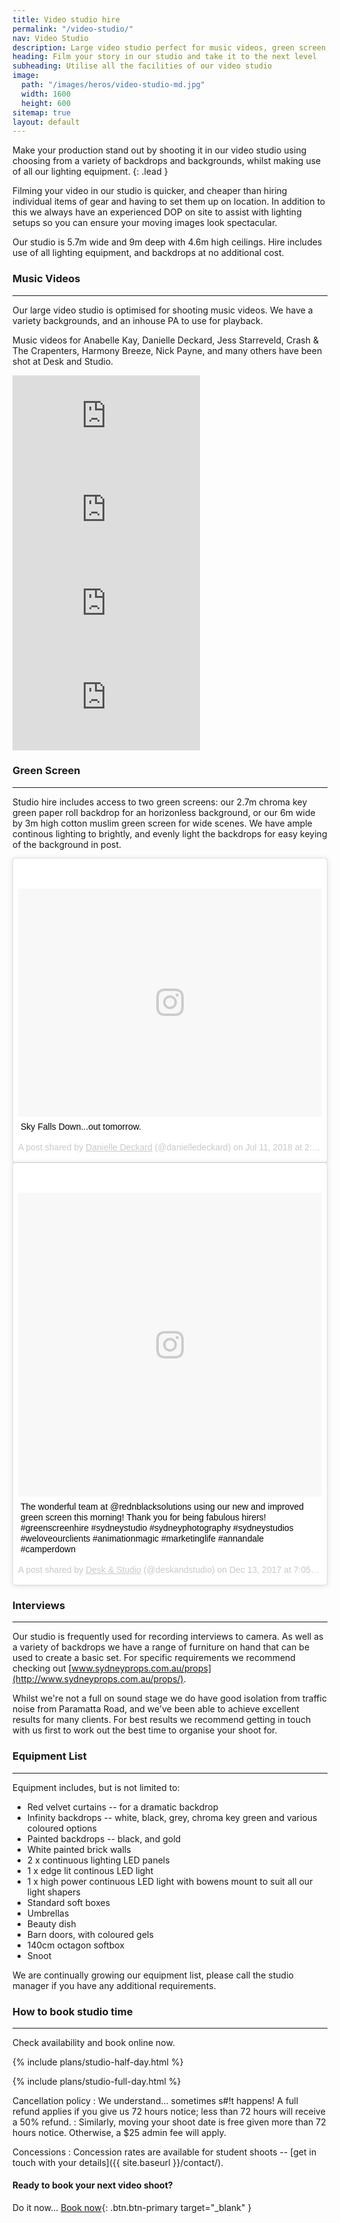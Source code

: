 ```yaml
---
title: Video studio hire
permalink: "/video-studio/"
nav: Video Studio
description: Large video studio perfect for music videos, green screen, and interviews.
heading: Film your story in our studio and take it to the next level
subheading: Utilise all the facilities of our video studio
image:
  path: "/images/heros/video-studio-md.jpg"
  width: 1600
  height: 600
sitemap: true
layout: default
---
```


Make your production stand out by shooting it in our video studio using choosing from a variety of backdrops and backgrounds, whilst making use of all our lighting equipment.
{: .lead }

Filming your video in our studio is quicker, and cheaper than hiring individual items of gear and having to set them up on location. In addition to this we always have an experienced DOP on site to assist with lighting setups so you can ensure your moving images look spectacular.

Our studio is 5.7m wide and 9m deep with 4.6m high ceilings. Hire includes use of all lighting equipment, and backdrops at no additional cost.

### Music Videos

---

Our large video studio is optimised for shooting music videos. We have a variety backgrounds, and an inhouse PA to use for playback.

Music videos for Anabelle Kay, Danielle Deckard, Jess Starreveld, Crash & The Crapenters, Harmony Breeze, Nick Payne, and many others have been shot at Desk and Studio.

<div class="row">
  <div class="col-lg mb-3">
    <div class="embed-responsive embed-responsive-16by9">
      <iframe src="https://www.youtube.com/embed/LfC0KfjJY2I" frameborder="0" allow="autoplay; encrypted-media" allowfullscreen></iframe>
    </div>
  </div>
  <div class="col-lg mb-3">
    <div class="embed-responsive embed-responsive-16by9">
      <iframe src="https://www.youtube.com/embed/o5gO6TNb-C4" frameborder="0" allow="autoplay; encrypted-media" allowfullscreen></iframe>
    </div>
  </div>
</div>
<div class="row">
  <div class="col-lg mb-3">
    <div class="embed-responsive embed-responsive-16by9">
      <iframe src="https://www.youtube.com/embed/qhZcEh0q3mM" frameborder="0" allow="autoplay; encrypted-media" allowfullscreen></iframe>
    </div>
  </div>
  <div class="col-lg mb-3">
    <div class="embed-responsive embed-responsive-16by9">
      <iframe src="https://www.youtube.com/embed/MVAPaXPl8BQ" frameborder="0" allow="autoplay; encrypted-media" allowfullscreen></iframe>
    </div>
  </div>
</div>

### Green Screen

---

Studio hire includes access to two green screens: our 2.7m chroma key green paper roll backdrop for an horizonless background, or our 6m wide by 3m high cotton muslim green screen for wide scenes. We have ample continous lighting to brightly, and evenly light the backdrops for easy keying of the background in post.

<div class="row">
  <div class="col-lg mb-3">
    <blockquote class="instagram-media" data-instgrm-captioned data-instgrm-permalink="https://www.instagram.com/p/BlG11xyg4ah/" data-instgrm-version="9" style=" background:#FFF; border:0; border-radius:3px; box-shadow:0 0 1px 0 rgba(0,0,0,0.5),0 1px 10px 0 rgba(0,0,0,0.15); margin: 1px; max-width:540px; min-width:326px; padding:0; width:99.375%; width:-webkit-calc(100% - 2px); width:calc(100% - 2px);"><div style="padding:8px;"> <div style=" background:#F8F8F8; line-height:0; margin-top:40px; padding:37.56944444444444% 0; text-align:center; width:100%;"> <div style=" background:url(data:image/png;base64,iVBORw0KGgoAAAANSUhEUgAAACwAAAAsCAMAAAApWqozAAAABGdBTUEAALGPC/xhBQAAAAFzUkdCAK7OHOkAAAAMUExURczMzPf399fX1+bm5mzY9AMAAADiSURBVDjLvZXbEsMgCES5/P8/t9FuRVCRmU73JWlzosgSIIZURCjo/ad+EQJJB4Hv8BFt+IDpQoCx1wjOSBFhh2XssxEIYn3ulI/6MNReE07UIWJEv8UEOWDS88LY97kqyTliJKKtuYBbruAyVh5wOHiXmpi5we58Ek028czwyuQdLKPG1Bkb4NnM+VeAnfHqn1k4+GPT6uGQcvu2h2OVuIf/gWUFyy8OWEpdyZSa3aVCqpVoVvzZZ2VTnn2wU8qzVjDDetO90GSy9mVLqtgYSy231MxrY6I2gGqjrTY0L8fxCxfCBbhWrsYYAAAAAElFTkSuQmCC); display:block; height:44px; margin:0 auto -44px; position:relative; top:-22px; width:44px;"></div></div> <p style=" margin:8px 0 0 0; padding:0 4px;"> <a href="https://www.instagram.com/p/BlG11xyg4ah/" style=" color:#000; font-family:Arial,sans-serif; font-size:14px; font-style:normal; font-weight:normal; line-height:17px; text-decoration:none; word-wrap:break-word;" target="_blank">Sky Falls Down...out tomorrow.</a></p> <p style=" color:#c9c8cd; font-family:Arial,sans-serif; font-size:14px; line-height:17px; margin-bottom:0; margin-top:8px; overflow:hidden; padding:8px 0 7px; text-align:center; text-overflow:ellipsis; white-space:nowrap;">A post shared by <a href="https://www.instagram.com/danielledeckard/" style=" color:#c9c8cd; font-family:Arial,sans-serif; font-size:14px; font-style:normal; font-weight:normal; line-height:17px;" target="_blank"> Danielle Deckard</a> (@danielledeckard) on <time style=" font-family:Arial,sans-serif; font-size:14px; line-height:17px;" datetime="2018-07-11T21:44:21+00:00">Jul 11, 2018 at 2:44pm PDT</time></p></div></blockquote> <script async defer src="//www.instagram.com/embed.js"></script>
  </div>
  <div class="col-lg mb-3">
    <blockquote class="instagram-media" data-instgrm-captioned data-instgrm-permalink="https://www.instagram.com/p/Bcqrx04g_F8/" data-instgrm-version="9" style=" background:#FFF; border:0; border-radius:3px; box-shadow:0 0 1px 0 rgba(0,0,0,0.5),0 1px 10px 0 rgba(0,0,0,0.15); margin: 1px; max-width:540px; min-width:326px; padding:0; width:99.375%; width:-webkit-calc(100% - 2px); width:calc(100% - 2px);"><div style="padding:8px;"> <div style=" background:#F8F8F8; line-height:0; margin-top:40px; padding:50.0% 0; text-align:center; width:100%;"> <div style=" background:url(data:image/png;base64,iVBORw0KGgoAAAANSUhEUgAAACwAAAAsCAMAAAApWqozAAAABGdBTUEAALGPC/xhBQAAAAFzUkdCAK7OHOkAAAAMUExURczMzPf399fX1+bm5mzY9AMAAADiSURBVDjLvZXbEsMgCES5/P8/t9FuRVCRmU73JWlzosgSIIZURCjo/ad+EQJJB4Hv8BFt+IDpQoCx1wjOSBFhh2XssxEIYn3ulI/6MNReE07UIWJEv8UEOWDS88LY97kqyTliJKKtuYBbruAyVh5wOHiXmpi5we58Ek028czwyuQdLKPG1Bkb4NnM+VeAnfHqn1k4+GPT6uGQcvu2h2OVuIf/gWUFyy8OWEpdyZSa3aVCqpVoVvzZZ2VTnn2wU8qzVjDDetO90GSy9mVLqtgYSy231MxrY6I2gGqjrTY0L8fxCxfCBbhWrsYYAAAAAElFTkSuQmCC); display:block; height:44px; margin:0 auto -44px; position:relative; top:-22px; width:44px;"></div></div> <p style=" margin:8px 0 0 0; padding:0 4px;"> <a href="https://www.instagram.com/p/Bcqrx04g_F8/" style=" color:#000; font-family:Arial,sans-serif; font-size:14px; font-style:normal; font-weight:normal; line-height:17px; text-decoration:none; word-wrap:break-word;" target="_blank">The wonderful team at @rednblacksolutions using our new and improved green screen this morning! Thank you for being fabulous hirers! #greenscreenhire #sydneystudio #sydneyphotography #sydneystudios #weloveourclients #animationmagic #marketinglife #annandale #camperdown</a></p> <p style=" color:#c9c8cd; font-family:Arial,sans-serif; font-size:14px; line-height:17px; margin-bottom:0; margin-top:8px; overflow:hidden; padding:8px 0 7px; text-align:center; text-overflow:ellipsis; white-space:nowrap;">A post shared by <a href="https://www.instagram.com/deskandstudio/" style=" color:#c9c8cd; font-family:Arial,sans-serif; font-size:14px; font-style:normal; font-weight:normal; line-height:17px;" target="_blank"> Desk &amp; Studio</a> (@deskandstudio) on <time style=" font-family:Arial,sans-serif; font-size:14px; line-height:17px;" datetime="2017-12-14T03:05:56+00:00">Dec 13, 2017 at 7:05pm PST</time></p></div></blockquote>
  </div>
</div>

### Interviews

---

Our studio is frequently used for recording interviews to camera. As well as a variety of backdrops we have a range of furniture on hand that can be used to create a basic set. For specific requirements we recommend checking out [www.sydneyprops.com.au/props](http://www.sydneyprops.com.au/props/).

Whilst we're not a full on sound stage we do have good isolation from traffic noise from Paramatta Road, and we've been able to achieve excellent results for many clients. For best results we recommend getting in touch with us first to work out the best time to organise your shoot for.

### Equipment List

---

Equipment includes, but is not limited to:

- Red velvet curtains -- for a dramatic backdrop
- Infinity backdrops -- white, black, grey, chroma key green and various coloured options
- Painted backdrops -- black, and gold
- White painted brick walls
- 2 x continuous lighting LED panels
- 1 x edge lit continous LED light
- 1 x high power continuous LED light with bowens mount to suit all our light shapers
- Standard soft boxes
- Umbrellas
- Beauty dish
- Barn doors, with coloured gels
- 140cm octagon softbox
- Snoot

We are continually growing our equipment list, please call the studio manager if you have any additional requirements.

### How to book studio time

---

Check availability and book online now.

<div class="card-columns">

  {% include plans/studio-half-day.html %}

  <div class="column-break"></div>
  
  {% include plans/studio-full-day.html %}

</div>

Cancellation policy
: We understand&hellip; sometimes s#!t happens! A full refund applies if you give us 72 hours notice; less than 72 hours will receive a 50% refund. 
: Similarly, moving your shoot date is free given more than 72 hours notice. Otherwise, a $25 admin fee will apply.
  
Concessions
: Concession rates are available for student shoots -- [get in touch with your details]({{ site.baseurl }}/contact/).

#### Ready to book your next video shoot?

Do it now... [Book now](https://deskandstudio.simplybook.me/v2/#book){: .btn.btn-primary target="_blank" }